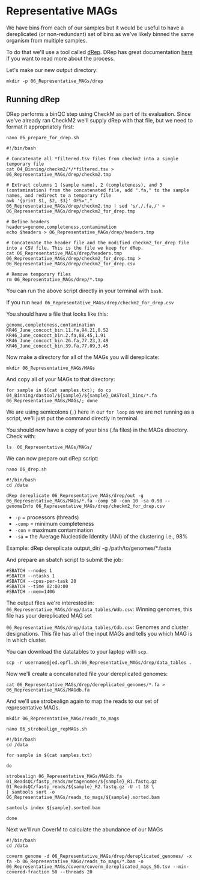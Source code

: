# Representative MAGs
We have bins from each of our samples but it would be useful to have a dereplicated (or non-redundant) set of bins as we've likely binned the same organism from multiple samples.

To do that we'll use a tool called [dRep](https://github.com/MrOlm/drep). DRep has great documentation [here](https://drep.readthedocs.io/en/latest/) if you want to read more about the process.

Let's make our new output directory:

`mkdir -p 06_Representative_MAGs/drep`

## Running dRep
DRep performs a binQC step using CheckM as part of its evaluation. Since we've already ran CheckM2 we'll supply dRep with that file, but we need to format it appropriately first:

```
nano 06_prepare_for_drep.sh
```

```
#!/bin/bash

# Concatenate all *filtered.tsv files from checkm2 into a single temporary file
cat 04_Binning/checkm2/*/*filtered.tsv > 06_Representative_MAGs/drep/checkm2.tmp

# Extract columns 1 (sample name), 2 (completeness), and 3 (contamination) from the concatenated file, add ".fa," to the sample names, and redirect to a temporary file
awk '{print $1, $2, $3}' OFS="," 06_Representative_MAGs/drep/checkm2.tmp | sed 's/,/.fa,/' > 06_Representative_MAGs/drep/checkm2_for_drep.tmp

# Define headers
headers=genome,completeness,contamination
echo $headers > 06_Representative_MAGs/drep/headers.tmp

# Concatenate the header file and the modified checkm2_for_drep file into a CSV file. This is the file we keep for dRep.
cat 06_Representative_MAGs/drep/headers.tmp 06_Representative_MAGs/drep/checkm2_for_drep.tmp > 06_Representative_MAGs/drep/checkm2_for_drep.csv

# Remove temporary files
rm 06_Representative_MAGs/drep/*.tmp

```

You can run the above script directly in your terminal with `bash`.

If you run `head 06_Representative_MAGs/drep/checkm2_for_drep.csv `

You should have a file that looks like this:

```
genome,completeness,contamination
KR46_June_concoct_bin.11.fa,94.21,0.52
KR46_June_concoct_bin.2.fa,88.45,1.91
KR46_June_concoct_bin.26.fa,77.23,3.49
KR46_June_concoct_bin.39.fa,77.09,3.45
```

Now make a directory for all of the MAGs you will dereplicate:

`mkdir 06_Representative_MAGs/MAGs`

And copy all of your MAGs to that directory:

```
for sample in $(cat samples.txt); do cp 04_Binning/dastool/${sample}/${sample}_DASTool_bins/*.fa 06_Representative_MAGs/MAGs/; done
```
We are using semicolons (`;`) here in our `for loop` as we are not running as a script, we'll just put the command directly in terminal.

You should now have a copy of your bins (.fa files) in the MAGs directory. Check with:

```
ls  06_Representative_MAGs/MAGs/
```

We can now prepare out dRep script:
```
nano 06_drep.sh
```

```
#!/bin/bash
cd /data

dRep dereplicate 06_Representative_MAGs/drep/out -g 06_Representative_MAGs/MAGs/*.fa -comp 50 -con 10 -sa 0.98 --genomeInfo 06_Representative_MAGs/drep/checkm2_for_drep.csv
```
* `-p` = processors (threads)
* `-comp` = minimum completeness
* `-con` = maximum contamination
* `-sa` = the Average Nucleotide Identity (ANI) of the clustering i.e., 98%

Example: dRep dereplicate output_dir/ -g /path/to/genomes/*.fasta

And prepare an sbatch script to submit the job:
```
#SBATCH --nodes 1
#SBATCH --ntasks 1
#SBATCH --cpus-per-task 20
#SBATCH --time 02:00:00
#SBATCH --mem=140G
```

The output files we're interested in:
`06_Representative_MAGs/drep/data_tables/Wdb.csv`: Winning genomes, this file has your dereplicated MAG set

`06_Representative_MAGs/drep/data_tables/Cdb.csv`: Genomes and cluster designations. This file has all of the input MAGs and tells you which MAG is in which cluster.

You can download the datatables to your laptop with `scp`.

```
scp -r username@jed.epfl.sh:06_Representative_MAGs/drep/data_tables .
```

Now we'll create a concatenated file your dereplicated genomes:

```
cat 06_Representative_MAGs/drep/dereplicated_genomes/*.fa > 06_Representative_MAGs/MAGdb.fa
```

And we'll use strobealign again to map the reads to our set of representative MAGs.
```
mkdir 06_Representative_MAGs/reads_to_mags
```


```
nano 06_strobealign_repMAGs.sh
```

```
#!/bin/bash
cd /data

for sample in $(cat samples.txt)

do

strobealign 06_Representative_MAGs/MAGdb.fa 01_ReadsQC/fastp_reads/metagenomes/${sample}_R1.fastq.gz 01_ReadsQC/fastp_reads/${sample}_R2.fastq.gz -U -t 18 \
| samtools sort -o 06_Representative_MAGs/reads_to_mags/${sample}.sorted.bam

samtools index ${sample}.sorted.bam

done
```

Next we'll run CoverM to calculate the abundance of our MAGs

```
#!/bin/bash
cd /data

coverm genome -d 06_Representative_MAGs/drep/dereplicated_genomes/ -x fa -b 06_Representative_MAGs/reads_to_mags/*.bam -o 06_Representative_MAGs/coverm/coverm_dereplicated_mags_50.tsv --min-covered-fraction 50 --threads 20
```


